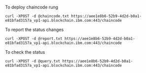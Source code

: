 To deploy chaincode rung

    curl -XPOST -d @chaincode.txt https://aee1e8b6-52b9-4d2d-b0a1-e81bfad3157a_vp1-api.blockchain.ibm.com:443/chaincode

To report the status changes

    curl -XPOST -d @report.txt https://aee1e8b6-52b9-4d2d-b0a1-e81bfad3157a_vp1-api.blockchain.ibm.com:443/chaincode

To check the status

    curl -XPOST -d @query.txt https://aee1e8b6-52b9-4d2d-b0a1-e81bfad3157a_vp1-api.blockchain.ibm.com:443/chaincode
